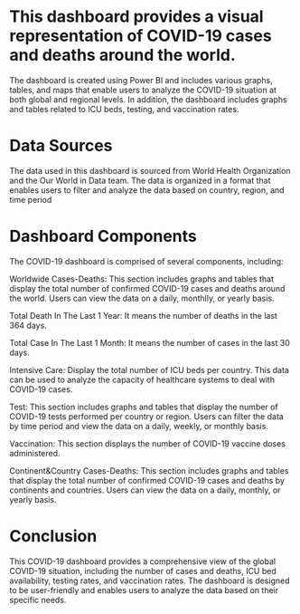 # This dashboard provides a visual representation of COVID-19 cases and deaths around the world. 

The dashboard is created using Power BI and includes various graphs, tables, and maps that enable users to analyze the COVID-19 situation at both global and regional levels. In addition, the dashboard includes graphs and tables related to ICU beds, testing, and vaccination rates.

# Data Sources
The data used in this dashboard is sourced from World Health Organization and the Our World in Data team. The data is organized in a format that enables users to filter and analyze the data based on country, region, and time period

# Dashboard Components
The COVID-19 dashboard is comprised of several components, including:

Worldwide Cases-Deaths: This section includes graphs and tables that display the total number of confirmed COVID-19 cases and deaths around the world. Users can view the data on a daily, monthlly, or yearly basis.

Total Death In The Last 1 Year: It means the number of deaths in the last 364 days.

Total Case In The Last 1 Month: It means the number of cases in the last 30 days.

Intensive Care: Display the total number of ICU beds per country. This data can be used to analyze the capacity of healthcare systems to deal with COVID-19 cases.

Test: This section includes graphs and tables that display the number of COVID-19 tests performed per country or region. Users can filter the data by time period and view the data on a daily, weekly, or monthly basis.

Vaccination: This section displays the number of COVID-19 vaccine doses administered.

Continent&Country Cases-Deaths: This section includes graphs and tables that display the total number of confirmed COVID-19 cases and deaths by continents and countries. Users can view the data on a daily, monthly, or yearly basis. 


# Conclusion
This COVID-19 dashboard provides a comprehensive view of the global COVID-19 situation, including the number of cases and deaths, ICU bed availability, testing rates, and vaccination rates. The dashboard is designed to be user-friendly and enables users to analyze the data based on their specific needs.
